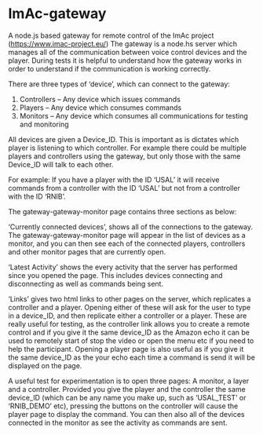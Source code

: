 # ImAc-gateway
A node.js based gateway for remote control of the ImAc project (https://www.imac-project.eu/)
The gateway is a node.hs server which manages all of the communication between voice control devices and the player. During tests it is helpful to understand how the gateway works in order to understand if the communication is working correctly. 

There are three types of ‘device’, which can connect to the gateway:
1.	Controllers – Any device which issues commands
2.	Players – Any device which consumes commands
3.	Monitors – Any device which consumes all communications for testing and monitoring

All devices are given a Device_ID. This is important as is dictates which player is listening to which controller. For example there could be multiple players and controllers using the gateway, but only those with the same Device_ID will talk to each other.

For example: If you have a player with the ID ‘USAL’ it will receive commands from a controller with the ID ‘USAL’ but not from a controller with the ID ‘RNIB’.

The gateway-gateway-monitor page contains three sections as below:

‘Currently connected devices’, shows all of the connections to the gateway. The gateway-gateway-monitor page will appear in the list of devices as a monitor, and you can then see each of the connected players, controllers and other monitor pages that are currently open. 

‘Latest Activity’ shows the every activity that the server has performed since you opened the page. This includes devices connecting and disconnecting as well as commands being sent.

‘Links’ gives two html links to other pages on the server, which replicates a controller and a player. Opening either of these will ask for the user to type in a device_ID, and then replicate either a controller or a player. These are really useful for testing, as the controller link allows you to create a remote control and if you give it the same device_ID as the Amazon echo it can be used to remotely start of stop the video or open the menu etc if you need to help the participant. Opening a player page is also useful as if you give it the same device_ID as the your echo each time a command is send it will be displayed on the page.

A useful test for experimentation is to open three pages: A monitor,  a layer and a controller. Provided you give the player and the controller the same device_ID (which can be any name you make up, such as ‘USAL_TEST’ or ‘RNIB_DEMO’ etc), pressing the buttons on the controller will cause the player page to display the command. You can then also all of the devices connected in the monitor as see the activity as commands are sent.

